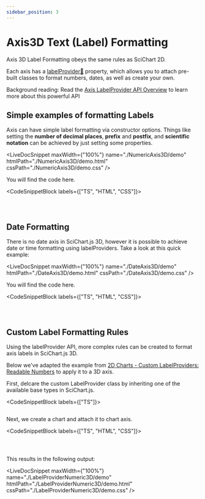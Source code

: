 ```yaml
---
sidebar_position: 3
---
```


# Axis3D Text (Label) Formatting

Axis 3D Label Formatting obeys the same rules as SciChart 2D.

Each axis has a [labelProvider:blue_book:](https://www.scichart.com/documentation/js/current/typedoc/classes/axisbase3d.html#labelprovider) property, which allows you to attach pre-built classes to format numbers, dates, as well as create your own.

Background reading: Read the [Axis LabelProvider API Overview](/2d-charts/axis-api/axis-labels/label-provider-api-overview/index.md) to learn more about this powerful API

Simple examples of formatting Labels
------------------------------------

Axis can have simple label formatting via constructor options. Things like setting the **number of decimal places**, **prefix** and **postfix**, and **scientific notation** can be achieved by just setting some properties.

<LiveDocSnippet maxWidth={"100%"} name="./NumericAxis3D/demo" htmlPath="./NumericAxis3D/demo.html" cssPath="./NumericAxis3D/demo.css" />

You will find the code here.

<CodeSnippetBlock labels={["TS", "HTML", "CSS"]}>
```ts showLineNumbers file=./NumericAxis3D/demo.ts
```
```html showLineNumbers file=./NumericAxis3D/demo.html
```
```css showLineNumbers file=./NumericAxis3D/demo.css
```
</CodeSnippetBlock>


Date Formatting
---------------

There is no date axis in SciChart.js 3D, however it is possible to achieve date or time formatting using labelProviders. Take a look at this quick example:

<LiveDocSnippet maxWidth={"100%"} name="./DateAxis3D/demo" htmlPath="./DateAxis3D/demo.html" cssPath="./DateAxis3D/demo.css" />

You will find the code here.

<CodeSnippetBlock labels={["TS", "HTML", "CSS"]}>
```ts showLineNumbers file=./DateAxis3D/demo.ts
```
```html showLineNumbers file=./DateAxis3D/demo.html
```
```css showLineNumbers file=./DateAxis3D/demo.css
```
</CodeSnippetBlock>


Custom Label Formatting Rules
-----------------------------

Using the labelProvider API, more complex rules can be created to format axis labels in SciChart.js 3D.

Below we've adapted the example from [2D Charts - Custom LabelProviders: Readable Numbers](/2d-charts/axis-api/axis-labels/custom-label-providers-readable-numbers/index.md) to apply it to a 3D axis.

First, delcare the custom LabelProvider class by inheriting one of the available base types in SciChart.js.

<CodeSnippetBlock labels={["TS"]}>
```ts {3} showLineNumbers file=./LabelProviderNumeric3D/demo.ts start=region_A_start end=region_A_end
```
</CodeSnippetBlock>

Next, we create a chart and attach it to chart axis.

<CodeSnippetBlock labels={["TS", "HTML", "CSS"]}>
```ts {3} showLineNumbers file=./LabelProviderNumeric3D/demo.ts start=region_B_start end=region_B_end
```
```html showLineNumbers file=./LabelProviderNumeric3D/demo.html
```
```css showLineNumbers file=./LabelProviderNumeric3D/demo.css
```
</CodeSnippetBlock>

This results in the following output:

<LiveDocSnippet maxWidth={"100%"} name="./LabelProviderNumeric3D/demo" htmlPath="./LabelProviderNumeric3D/demo.html" cssPath="./LabelProviderNumeric3D/demo.css" />